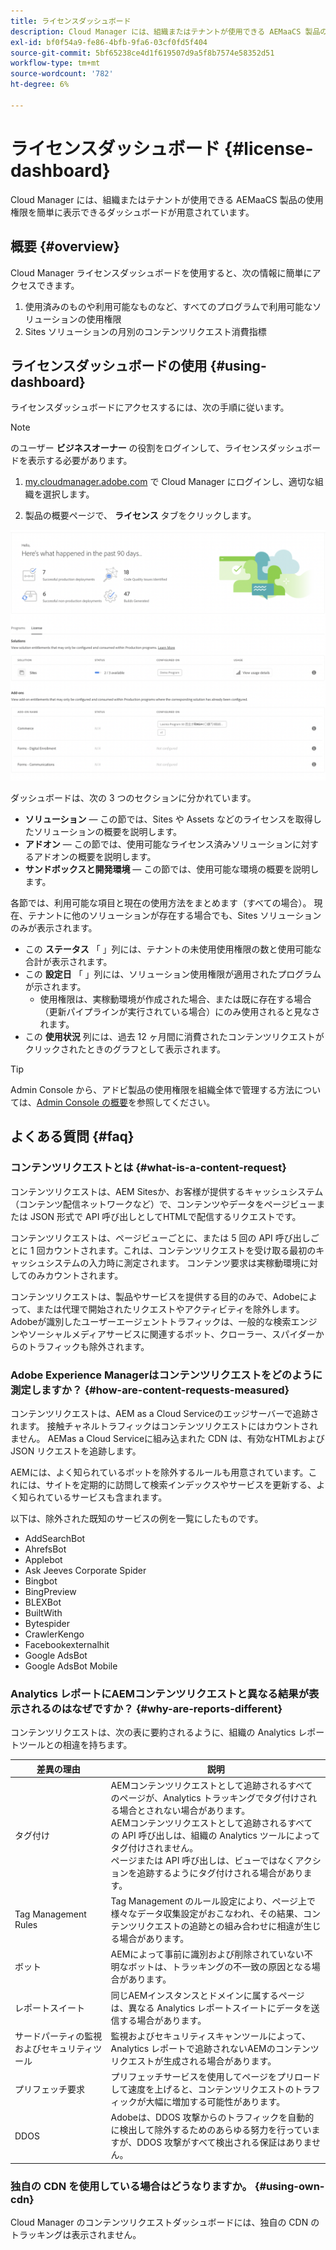 ```yaml
---
title: ライセンスダッシュボード
description: Cloud Manager には、組織またはテナントが使用できる AEMaaCS 製品の使用権限を簡単に表示できるダッシュボードが用意されています。
exl-id: bf0f54a9-fe86-4bfb-9fa6-03cf0fd5f404
source-git-commit: 5bf65238ce4d1f619507d9a5f8b7574e58352d51
workflow-type: tm+mt
source-wordcount: '782'
ht-degree: 6%

---
```


# ライセンスダッシュボード {#license-dashboard}

Cloud Manager には、組織またはテナントが使用できる AEMaaCS 製品の使用権限を簡単に表示できるダッシュボードが用意されています。

## 概要 {#overview}

Cloud Manager ライセンスダッシュボードを使用すると、次の情報に簡単にアクセスできます。

1. 使用済みのものや利用可能なものなど、すべてのプログラムで利用可能なソリューションの使用権限
1. Sites ソリューションの月別のコンテンツリクエスト消費指標

## ライセンスダッシュボードの使用 {#using-dashboard}

ライセンスダッシュボードにアクセスするには、次の手順に従います。

>[!NOTE]
>
>のユーザー **ビジネスオーナー** の役割をログインして、ライセンスダッシュボードを表示する必要があります。

1. [my.cloudmanager.adobe.com](https://my.cloudmanager.adobe.com/) で Cloud Manager にログインし、適切な組織を選択します。

1. 製品の概要ページで、 **ライセンス** タブをクリックします。

![ライセンスダッシュボード](assets/license-dashboard.png)

ダッシュボードは、次の 3 つのセクションに分かれています。

* **ソリューション**  — この節では、Sites や Assets などのライセンスを取得したソリューションの概要を説明します。
* **アドオン**  — この節では、使用可能なライセンス済みソリューションに対するアドオンの概要を説明します。
* **サンドボックスと開発環境**  — この節では、使用可能な環境の概要を説明します。

各節では、利用可能な項目と現在の使用方法をまとめます（すべての場合）。 現在、テナントに他のソリューションが存在する場合でも、Sites ソリューションのみが表示されます。

* この **ステータス** 「 」列には、テナントの未使用使用権限の数と使用可能な合計が表示されます。
* この **設定日** 「 」列には、ソリューション使用権限が適用されたプログラムが示されます。
   * 使用権限は、実稼動環境が作成された場合、または既に存在する場合（更新パイプラインが実行されている場合）にのみ使用されると見なされます。
* この **使用状況** 列には、過去 12 ヶ月間に消費されたコンテンツリクエストがクリックされたときのグラフとして表示されます。

>[!TIP]
>
>Admin Console から、アドビ製品の使用権限を組織全体で管理する方法については、[Admin Console の概要](https://helpx.adobe.com/jp/enterprise/using/admin-console.html)を参照してください。

## よくある質問 {#faq}

### コンテンツリクエストとは {#what-is-a-content-request}

コンテンツリクエストは、AEM Sitesか、お客様が提供するキャッシュシステム（コンテンツ配信ネットワークなど）で、コンテンツやデータをページビューまたは JSON 形式で API 呼び出しとしてHTMLで配信するリクエストです。

コンテンツリクエストは、ページビューごとに、または 5 回の API 呼び出しごとに 1 回カウントされます。これは、コンテンツリクエストを受け取る最初のキャッシュシステムの入力時に測定されます。 コンテンツ要求は実稼動環境に対してのみカウントされます。

コンテンツリクエストは、製品やサービスを提供する目的のみで、Adobeによって、または代理で開始されたリクエストやアクティビティを除外します。 Adobeが識別したユーザーエージェントトラフィックは、一般的な検索エンジンやソーシャルメディアサービスに関連するボット、クローラー、スパイダーからのトラフィックも除外されます。

### Adobe Experience Managerはコンテンツリクエストをどのように測定しますか？ {#how-are-content-requests-measured}

コンテンツリクエストは、AEM as a Cloud Serviceのエッジサーバーで追跡されます。 接触チャネルトラフィックはコンテンツリクエストにはカウントされません。 AEMas a Cloud Serviceに組み込まれた CDN は、有効なHTMLおよび JSON リクエストを追跡します。

AEMには、よく知られているボットを除外するルールも用意されています。これには、サイトを定期的に訪問して検索インデックスやサービスを更新する、よく知られているサービスも含まれます。

以下は、除外された既知のサービスの例を一覧にしたものです。

* AddSearchBot
* AhrefsBot
* Applebot
* Ask Jeeves Corporate Spider
* Bingbot
* BingPreview
* BLEXBot
* BuiltWith
* Bytespider
* CrawlerKengo
* Facebookexternalhit
* Google AdsBot
* Google AdsBot Mobile

### Analytics レポートにAEMコンテンツリクエストと異なる結果が表示されるのはなぜですか？ {#why-are-reports-different}

コンテンツリクエストは、次の表に要約されるように、組織の Analytics レポートツールとの相違を持ちます。

| 差異の理由 | 説明 |
|---|---|
| タグ付け | AEMコンテンツリクエストとして追跡されるすべてのページが、Analytics トラッキングでタグ付けされる場合とされない場合があります。<br>AEMコンテンツリクエストとして追跡されるすべての API 呼び出しは、組織の Analytics ツールによってタグ付けされません。<br>ページまたは API 呼び出しは、ビューではなくアクションを追跡するようにタグ付けされる場合があります。 |
| Tag Management Rules | Tag Management のルール設定により、ページ上で様々なデータ収集設定がおこなわれ、その結果、コンテンツリクエストの追跡との組み合わせに相違が生じる場合があります。 |
| ボット | AEMによって事前に識別および削除されていない不明なボットは、トラッキングの不一致の原因となる場合があります。 |
| レポートスイート | 同じAEMインスタンスとドメインに属するページは、異なる Analytics レポートスイートにデータを送信する場合があります。 |
| サードパーティの監視およびセキュリティツール | 監視およびセキュリティスキャンツールによって、Analytics レポートで追跡されないAEMのコンテンツリクエストが生成される場合があります。 |
| プリフェッチ要求 | プリフェッチサービスを使用してページをプリロードして速度を上げると、コンテンツリクエストのトラフィックが大幅に増加する可能性があります。 |
| DDOS | Adobeは、DDOS 攻撃からのトラフィックを自動的に検出して除外するためのあらゆる努力を行っていますが、DDOS 攻撃がすべて検出される保証はありません。 |

### 独自の CDN を使用している場合はどうなりますか。 {#using-own-cdn}

Cloud Manager のコンテンツリクエストダッシュボードには、独自の CDN のトラッキングは表示されません。
